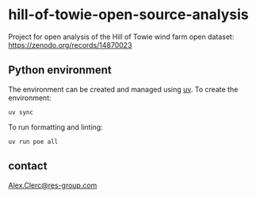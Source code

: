 # hill-of-towie-open-source-analysis
Project for open analysis of the Hill of Towie wind farm open dataset: https://zenodo.org/records/14870023

## Python environment
The environment can be created and managed using [uv](https://docs.astral.sh/uv/). To create the environment:
```commandline
uv sync
```
To run formatting and linting:
```commandline
uv run poe all
```

## contact
Alex.Clerc@res-group.com